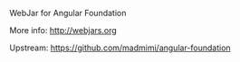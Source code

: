 WebJar for Angular Foundation

More info: http://webjars.org

Upstream: https://github.com/madmimi/angular-foundation
